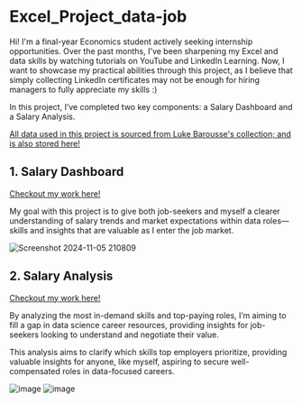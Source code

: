# Excel_Project_data-job
Hi! I'm a final-year Economics student actively seeking internship opportunities. Over the past months, I've been sharpening my Excel and data skills by watching tutorials on YouTube and LinkedIn Learning. Now, I want to showcase my practical abilities through this project, as I believe that simply collecting LinkedIn certificates may not be enough for hiring managers to fully appreciate my skills :)

In this project, I’ve completed two key components: a Salary Dashboard and a Salary Analysis.

[All data used in this project is sourced from Luke Barousse's collection; and is also stored here!](Datasets)

## 1. Salary Dashboard 
[Checkout my work here!](Project_1-Dashboard) 

My goal with this project is to give both job-seekers and myself a clearer understanding of salary trends and market expectations within data roles—skills and insights that are valuable as I enter the job market.

![Screenshot 2024-11-05 210809](https://github.com/user-attachments/assets/51401d48-3590-4b49-b9f9-b715323f6a12)

## 2. Salary Analysis 
[Checkout my work here!](Project_2-Analysis)

By analyzing the most in-demand skills and top-paying roles, I’m aiming to fill a gap in data science career resources, providing insights for job-seekers looking to understand and negotiate their value.

This analysis aims to clarify which skills top employers prioritize, providing valuable insights for anyone, like myself, aspiring to secure well-compensated roles in data-focused careers.

![image](https://github.com/user-attachments/assets/09b5e7e8-14b4-4ed9-8535-c53ad8a54500)
![image](https://github.com/user-attachments/assets/2c56ca16-903d-4b05-982b-0c94be4f7e4e)


